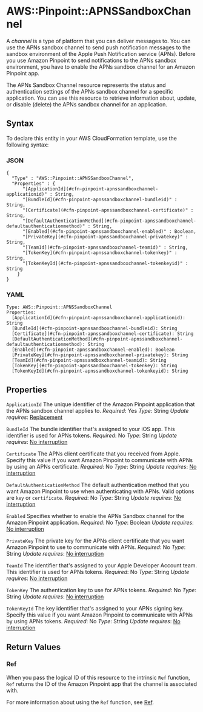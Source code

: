 # AWS::Pinpoint::APNSSandboxChannel<a name="aws-resource-pinpoint-apnssandboxchannel"></a>

A *channel* is a type of platform that you can deliver messages to\. You can use the APNs sandbox channel to send push notification messages to the sandbox environment of the Apple Push Notification service \(APNs\)\. Before you use Amazon Pinpoint to send notifications to the APNs sandbox environment, you have to enable the APNs sandbox channel for an Amazon Pinpoint app\.

The APNs Sandbox Channel resource represents the status and authentication settings of the APNs sandbox channel for a specific application\. You can use this resource to retrieve information about, update, or disable \(delete\) the APNs sandbox channel for an application\.

## Syntax<a name="aws-resource-pinpoint-apnssandboxchannel-syntax"></a>

To declare this entity in your AWS CloudFormation template, use the following syntax:

### JSON<a name="aws-resource-pinpoint-apnssandboxchannel-syntax.json"></a>

```
{
  "Type" : "AWS::Pinpoint::APNSSandboxChannel",
  "Properties" : {
      "[ApplicationId](#cfn-pinpoint-apnssandboxchannel-applicationid)" : String,
      "[BundleId](#cfn-pinpoint-apnssandboxchannel-bundleid)" : String,
      "[Certificate](#cfn-pinpoint-apnssandboxchannel-certificate)" : String,
      "[DefaultAuthenticationMethod](#cfn-pinpoint-apnssandboxchannel-defaultauthenticationmethod)" : String,
      "[Enabled](#cfn-pinpoint-apnssandboxchannel-enabled)" : Boolean,
      "[PrivateKey](#cfn-pinpoint-apnssandboxchannel-privatekey)" : String,
      "[TeamId](#cfn-pinpoint-apnssandboxchannel-teamid)" : String,
      "[TokenKey](#cfn-pinpoint-apnssandboxchannel-tokenkey)" : String,
      "[TokenKeyId](#cfn-pinpoint-apnssandboxchannel-tokenkeyid)" : String
    }
}
```

### YAML<a name="aws-resource-pinpoint-apnssandboxchannel-syntax.yaml"></a>

```
Type: AWS::Pinpoint::APNSSandboxChannel
Properties:
  [ApplicationId](#cfn-pinpoint-apnssandboxchannel-applicationid): String
  [BundleId](#cfn-pinpoint-apnssandboxchannel-bundleid): String
  [Certificate](#cfn-pinpoint-apnssandboxchannel-certificate): String
  [DefaultAuthenticationMethod](#cfn-pinpoint-apnssandboxchannel-defaultauthenticationmethod): String
  [Enabled](#cfn-pinpoint-apnssandboxchannel-enabled): Boolean
  [PrivateKey](#cfn-pinpoint-apnssandboxchannel-privatekey): String
  [TeamId](#cfn-pinpoint-apnssandboxchannel-teamid): String
  [TokenKey](#cfn-pinpoint-apnssandboxchannel-tokenkey): String
  [TokenKeyId](#cfn-pinpoint-apnssandboxchannel-tokenkeyid): String
```

## Properties<a name="aws-resource-pinpoint-apnssandboxchannel-properties"></a>

`ApplicationId`  <a name="cfn-pinpoint-apnssandboxchannel-applicationid"></a>
The unique identifier of the Amazon Pinpoint application that the APNs sandbox channel applies to\.
*Required*: Yes
*Type*: String
*Update requires*: [Replacement](https://docs.aws.amazon.com/AWSCloudFormation/latest/UserGuide/using-cfn-updating-stacks-update-behaviors.html#update-replacement)

`BundleId`  <a name="cfn-pinpoint-apnssandboxchannel-bundleid"></a>
The bundle identifier that's assigned to your iOS app\. This identifier is used for APNs tokens\.
*Required*: No
*Type*: String
*Update requires*: [No interruption](https://docs.aws.amazon.com/AWSCloudFormation/latest/UserGuide/using-cfn-updating-stacks-update-behaviors.html#update-no-interrupt)

`Certificate`  <a name="cfn-pinpoint-apnssandboxchannel-certificate"></a>
The APNs client certificate that you received from Apple\. Specify this value if you want Amazon Pinpoint to communicate with APNs by using an APNs certificate\.
*Required*: No
*Type*: String
*Update requires*: [No interruption](https://docs.aws.amazon.com/AWSCloudFormation/latest/UserGuide/using-cfn-updating-stacks-update-behaviors.html#update-no-interrupt)

`DefaultAuthenticationMethod`  <a name="cfn-pinpoint-apnssandboxchannel-defaultauthenticationmethod"></a>
The default authentication method that you want Amazon Pinpoint to use when authenticating with APNs\. Valid options are `key` or `certificate`\.
*Required*: No
*Type*: String
*Update requires*: [No interruption](https://docs.aws.amazon.com/AWSCloudFormation/latest/UserGuide/using-cfn-updating-stacks-update-behaviors.html#update-no-interrupt)

`Enabled`  <a name="cfn-pinpoint-apnssandboxchannel-enabled"></a>
Specifies whether to enable the APNs Sandbox channel for the Amazon Pinpoint application\.
*Required*: No
*Type*: Boolean
*Update requires*: [No interruption](https://docs.aws.amazon.com/AWSCloudFormation/latest/UserGuide/using-cfn-updating-stacks-update-behaviors.html#update-no-interrupt)

`PrivateKey`  <a name="cfn-pinpoint-apnssandboxchannel-privatekey"></a>
The private key for the APNs client certificate that you want Amazon Pinpoint to use to communicate with APNs\.
*Required*: No
*Type*: String
*Update requires*: [No interruption](https://docs.aws.amazon.com/AWSCloudFormation/latest/UserGuide/using-cfn-updating-stacks-update-behaviors.html#update-no-interrupt)

`TeamId`  <a name="cfn-pinpoint-apnssandboxchannel-teamid"></a>
The identifier that's assigned to your Apple Developer Account team\. This identifier is used for APNs tokens\.
*Required*: No
*Type*: String
*Update requires*: [No interruption](https://docs.aws.amazon.com/AWSCloudFormation/latest/UserGuide/using-cfn-updating-stacks-update-behaviors.html#update-no-interrupt)

`TokenKey`  <a name="cfn-pinpoint-apnssandboxchannel-tokenkey"></a>
The authentication key to use for APNs tokens\.
*Required*: No
*Type*: String
*Update requires*: [No interruption](https://docs.aws.amazon.com/AWSCloudFormation/latest/UserGuide/using-cfn-updating-stacks-update-behaviors.html#update-no-interrupt)

`TokenKeyId`  <a name="cfn-pinpoint-apnssandboxchannel-tokenkeyid"></a>
The key identifier that's assigned to your APNs signing key\. Specify this value if you want Amazon Pinpoint to communicate with APNs by using APNs tokens\.
*Required*: No
*Type*: String
*Update requires*: [No interruption](https://docs.aws.amazon.com/AWSCloudFormation/latest/UserGuide/using-cfn-updating-stacks-update-behaviors.html#update-no-interrupt)

## Return Values<a name="aws-resource-pinpoint-apnssandboxchannel-return-values"></a>

### Ref<a name="aws-resource-pinpoint-apnssandboxchannel-return-values-ref"></a>

When you pass the logical ID of this resource to the intrinsic `Ref` function, `Ref` returns the ID of the Amazon Pinpoint app that the channel is associated with\.

For more information about using the `Ref` function, see [Ref](https://docs.aws.amazon.com/AWSCloudFormation/latest/UserGuide/intrinsic-function-reference-ref.html)\.
